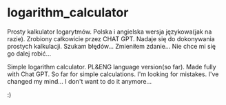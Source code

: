 # logarithm_calculator
Prosty kalkulator logarytmów. Polska i angielska wersja językowa(jak na razie). Zrobiony całkowicie przez CHAT GPT. Nadaje się do dokonywania prostych kalkulacji. Szukam błędów... Zmieniłem zdanie... Nie chce mi się go dalej robić...

Simple logarithm calculator. PL&ENG language version(so far). Made fully with Chat GPT. So far for simple calculations. I'm looking for mistakes. I've changed my mind... I don't want to do it anymore... 

:)
